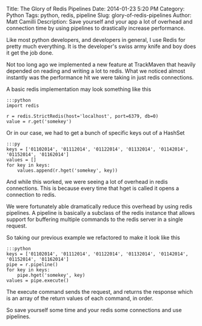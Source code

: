 Title: The Glory of Redis Pipelines 
Date: 2014-01-23 5:20 PM
Category: Python
Tags: python, redis, pipeline
Slug: glory-of-redis-pipelines
Author: Matt Camilli
Description: Save yourself and your app a lot of overhead and connection time by using pipelines to drastically increase performance.

Like most python developers, and developers in general, I use Redis for pretty much everything. It is the developer's
swiss army knife and boy does it get the job done. 

Not too long ago we implemented a new feature at TrackMaven that heavily depended on reading and writing a lot to redis. What we noticed
almost instantly was the performance hit we were taking in just redis connections. 

A basic redis implementation may look something like this

    :::python
	import redis

	r = redis.StrictRedis(host='localhost', port=6379, db=0)
	value = r.get('somekey')

Or in our case, we had to get a bunch of specific keys out of a HashSet

	:::py
	keys = ['01102014', '01112014', '01122014', '01132014', '01142014', '01152014', '01162014']
	values = []
	for key in keys:
		values.append(r.hget('somekey', key))

And while this worked, we were seeing a lot of overhead in redis connections. This is because every time
that hget is called it opens a connection to redis. 

We were fortunately able dramatically reduce this overhead by using redis pipelines. 
A pipeline is basically a subclass of the redis instance that allows support for buffering multiple commands
to the redis server in a single request. 

So taking our previous example we refactored to make it look like this

    :::python
	keys = ['01102014', '01112014', '01122014', '01132014', '01142014', '01152014', '01162014']
	pipe = r.pipeline()
	for key in keys:
		pipe.hget('somekey', key)
	values = pipe.execute()

The execute command sends the request, and returns the response which is an array of the return values
of each command, in order. 

So save yourself some time and your redis some connections and use pipelines. 


	

